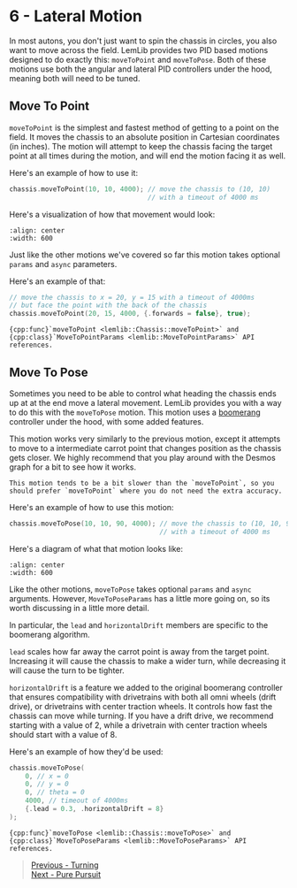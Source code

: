 # 6 - Lateral Motion

In most autons, you don't just want to spin the chassis in circles, you also want to move across the field. LemLib provides two PID based motions designed to do exactly this: `moveToPoint` and `moveToPose`. Both of these motions use both the angular and lateral PID controllers under the hood, meaning both will need to be tuned.

## Move To Point

`moveToPoint` is the simplest and fastest method of getting to a point on the field. It moves the chassis to an absolute position in Cartesian coordinates (in inches). The motion will attempt to keep the chassis facing the target point at all times during the motion, and will end the motion facing it as well.

Here's an example of how to use it:

```cpp
chassis.moveToPoint(10, 10, 4000); // move the chassis to (10, 10)
                                   // with a timeout of 4000 ms
```

Here's a visualization of how that movement would look:

```{image} ../assets/6_lateral_motion/move-to-point.svg
:align: center
:width: 600
```

Just like the other motions we've covered so far this motion takes optional `params` and `async` parameters.

Here's an example of that:

```cpp
// move the chassis to x = 20, y = 15 with a timeout of 4000ms
// but face the point with the back of the chassis
chassis.moveToPoint(20, 15, 4000, {.forwards = false}, true);
```

```{seealso}
{cpp:func}`moveToPoint <lemlib::Chassis::moveToPoint>` and {cpp:class}`MoveToPointParams <lemlib::MoveToPointParams>` API references.
```

## Move To Pose

Sometimes you need to be able to control what heading the chassis ends up at at the end move a lateral movement. LemLib provides you with a way to do this with the `moveToPose` motion. This motion uses a [boomerang](https://www.desmos.com/calculator/sptjw5szex) controller under the hood, with some added features.

This motion works very similarly to the previous motion, except it attempts to move to a intermediate carrot point that changes position as the chassis gets closer. We highly recommend that you play around with the Desmos graph for a bit to see how it works.

```{important}
This motion tends to be a bit slower than the `moveToPoint`, so you should prefer `moveToPoint` where you do not need the extra accuracy.
```

Here's an example of how to use this motion:

```cpp
chassis.moveToPose(10, 10, 90, 4000); // move the chassis to (10, 10, 90)
                                      // with a timeout of 4000 ms
```

Here's a diagram of what that motion looks like:

```{image} ../assets/6_lateral_motion/move-to-pose.svg
:align: center
:width: 600
```

Like the other motions, `moveToPose` takes optional `params` and `async` arguments. However, `MoveToPoseParams` has a little more going on, so its worth discussing in a little more detail.

In particular, the `lead` and `horizontalDrift` members are specific to the boomerang algorithm.

`lead` scales how far away the carrot point is away from the target point. Increasing it will cause the chassis to make a wider turn, while decreasing it will cause the turn to be tighter.

`horizontalDrift` is a feature we added to the original boomerang controller that ensures compatibility with drivetrains with both all omni wheels (drift drive), or drivetrains with center traction wheels. It controls how fast the chassis can move while turning. If you have a drift drive, we recommend starting with a value of 2, while a drivetrain with center traction wheels should start with a value of 8.

Here's an example of how they'd be used:

```cpp
chassis.moveToPose(
    0, // x = 0
    0, // y = 0
    0, // theta = 0
    4000, // timeout of 4000ms
    {.lead = 0.3, .horizontalDrift = 8}
);
```

```{seealso}
{cpp:func}`moveToPose <lemlib::Chassis::moveToPose>` and {cpp:class}`MoveToPoseParams <lemlib::MoveToPoseParams>` API references.
```

> [Previous - Turning](./5_turning.md) <br>
> [Next - Pure Pursuit](./7_pure_pursuit.md)